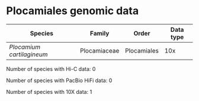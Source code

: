 # Plocamiales genomic data

| Species | Family | Order | Data type |
| -- | --- | --- | --- |
| *Plocamium cartilagineum* | Plocamiaceae | Plocamiales | 10x |

Number of species with Hi-C data: 0

Number of species with PacBio HiFi data: 0

Number of species with 10X data: 1
